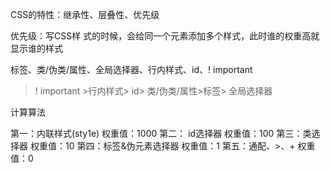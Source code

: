 CSS的特性：继承性、层叠性、优先级

优先级：写CSS样 式的时候，会给同一个元素添加多个样式，此时谁的权重高就显示谁的样式

标签、类/伪类/属性、全局选择器、行内样式、id、! important

>! important >行内样式> id> 类/伪类/属性>标签> 全局选择器


计算算法

第一：内联样式(sty1e)     权重值：1000
第二： id选择器    权重值：100
第三：类选择器     权重值：10
第四：标签&伪元素选择器    权重值：1
第五：通配、>、+   权重值：0 
